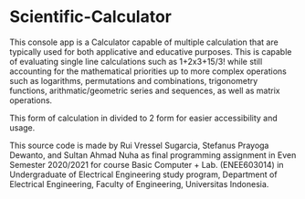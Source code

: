 # Scientific-Calculator
This console app is a Calculator capable of multiple calculation that are typically used for both applicative and educative purposes. This is capable of evaluating single line calculations such as 1+2x3+15/3! while still accounting for the mathematical priorities up to more complex operations such as logarithms, permutations and combinations, trigonometry functions, arithmatic/geometric series and sequences, as well as  matrix operations. 

This form of calculation in divided to 2 form for easier accessibility and usage.

This source code is made by Rui Vressel Sugarcia, Stefanus Prayoga Dewanto, and Sultan Ahmad Nuha as final programming assignment in Even Semester 2020/2021 for course Basic Computer + Lab. (ENEE603014) in Undergraduate of Electrical Engineering study program, Department of Electrical Engineering, Faculty of Engineering, Universitas Indonesia.
